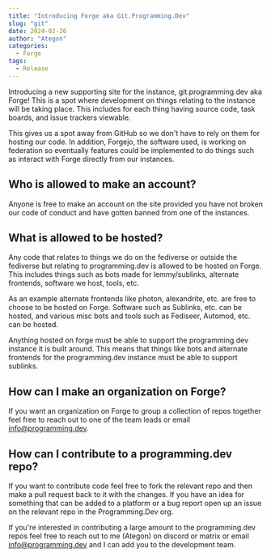 ```yaml
---
title: "Introducing Forge aka Git.Programming.Dev"
slug: "git"
date: 2024-02-26
author: "Ategon"
categories:
  - Forge
tags:
  - Release
---
```


Introducing a new supporting site for the instance, git.programming.dev aka Forge! This is a spot where development on things relating to the instance will be taking place. This includes for each thing having source code, task boards, and issue trackers viewable.

This gives us a spot away from GitHub so we don't have to rely on them for hosting our code. In addition, Forgejo, the software used, is working on federation so eventually features could be implemented to do things such as interact with Forge directly from our instances.

## Who is allowed to make an account?

Anyone is free to make an account on the site provided you have not broken our code of conduct and have gotten banned from one of the instances.

## What is allowed to be hosted?

Any code that relates to things we do on the fediverse or outside the fediverse but relating to programming.dev is allowed to be hosted on Forge. This includes things such as bots made for lemmy/sublinks, alternate frontends, software we host, tools, etc.

As an example alternate frontends like photon, alexandrite, etc. are free to choose to be hosted on Forge. Software such as Sublinks, etc. can be hosted, and various misc bots and tools such as Fediseer, Automod, etc. can be hosted.

Anything hosted on forge must be able to support the programming.dev instance it is built around. This means that things like bots and alternate frontends for the programming.dev instance must be able to support sublinks.

## How can I make an organization on Forge?

If you want an organization on Forge to group a collection of repos together feel free to reach out to one of the team leads or email info@programming.dev.

## How can I contribute to a programming.dev repo?

If you want to contribute code feel free to fork the relevant repo and then make a pull request back to it with the changes. If you have an idea for something that can be added to a platform or a bug report open up an issue on the relevant repo in the Programming.Dev org.

If you're interested in contributing a large amount to the programming.dev repos feel free to reach out to me (Ategon) on discord or matrix or email info@programming.dev and I can add you to the development team.
